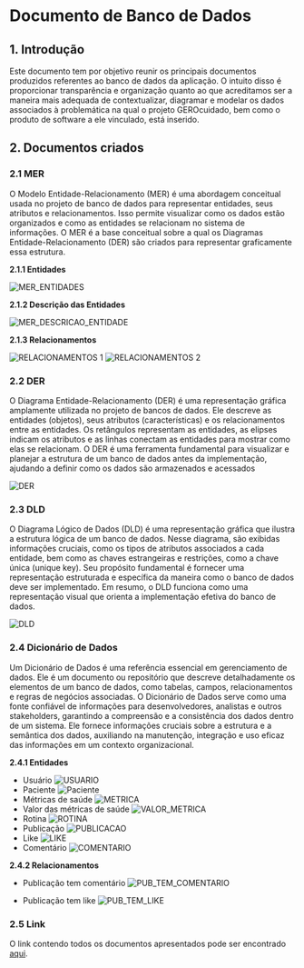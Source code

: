 # <strong> Documento de Banco de Dados </strong>

## <strong> 1. Introdução </strong>
<p>
Este documento tem por objetivo reunir os principais documentos produzidos referentes ao banco de dados da aplicação. O intuito disso é proporcionar transparência e organização quanto ao que acreditamos ser a maneira mais adequada de contextualizar, diagramar e modelar os dados associados à problemática na qual o projeto GEROcuidado, bem como o produto de software a ele vinculado, está inserido.
</p>

## <strong> 2. Documentos criados </strong>

### <strong> 2.1 MER </strong>
<P> O Modelo Entidade-Relacionamento (MER) é uma abordagem conceitual usada no projeto de banco de dados para representar entidades, seus atributos e relacionamentos. Isso permite visualizar como os dados estão organizados e como as entidades se relacionam no sistema de informações. O MER é a base conceitual sobre a qual os Diagramas Entidade-Relacionamento (DER) são criados para representar graficamente essa estrutura.</P>

**<strong> 2.1.1 Entidades </strong>**

![MER_ENTIDADES](/docs/assets/imagens/banco_de_dados/MER/MER_ENTIDADES.png)

**<strong> 2.1.2 Descrição das Entidades </strong>**

![MER_DESCRICAO_ENTIDADE](/docs/assets/imagens/banco_de_dados/MER/DESCRICAO_ENTIDADE.png)

**<strong> 2.1.3 Relacionamentos </strong>**

![RELACIONAMENTOS 1](/docs/assets/imagens/banco_de_dados/MER/RELACIONAMENTOS1.png)
![RELACIONAMENTOS 2](/docs/assets/imagens/banco_de_dados/MER/RELACIONAMENTOS2.png)

### <strong> 2.2 DER </strong>

<p>O Diagrama Entidade-Relacionamento (DER) é uma representação gráfica amplamente utilizada no projeto de bancos de dados. Ele descreve as entidades (objetos), seus atributos (características) e os relacionamentos entre as entidades. Os retângulos representam as entidades, as elipses indicam os atributos e as linhas conectam as entidades para mostrar como elas se relacionam. O DER é uma ferramenta fundamental para visualizar e planejar a estrutura de um banco de dados antes da implementação, ajudando a definir como os dados são armazenados e acessados </p>

![DER](/docs/assets/imagens/banco_de_dados/DER.png)

### <strong> 2.3 DLD </strong>

<p> 
O Diagrama Lógico de Dados (DLD) é uma representação gráfica que ilustra a estrutura lógica de um banco de dados. Nesse diagrama, são exibidas informações cruciais, como os tipos de atributos associados a cada entidade, bem como as chaves estrangeiras e restrições, como a chave única (unique key). Seu propósito fundamental é fornecer uma representação estruturada e específica da maneira como o banco de dados deve ser implementado. Em resumo, o DLD funciona como uma representação visual que orienta a implementação efetiva do banco de dados.</p>

![DLD](/docs/assets/imagens/banco_de_dados/DLD.png)

### <strong> 2.4 Dicionário de Dados </strong>

<p>
Um Dicionário de Dados é uma referência essencial em gerenciamento de dados. Ele é um documento ou repositório que descreve detalhadamente os elementos de um banco de dados, como tabelas, campos, relacionamentos e regras de negócios associadas. O Dicionário de Dados serve como uma fonte confiável de informações para desenvolvedores, analistas e outros stakeholders, garantindo a compreensão e a consistência dos dados dentro de um sistema. Ele fornece informações cruciais sobre a estrutura e a semântica dos dados, auxiliando na manutenção, integração e uso eficaz das informações em um contexto organizacional.
</p>

**<strong> 2.4.1 Entidades </strong>**
* Usuário
![USUARIO](/docs/assets/imagens/banco_de_dados/dicionario_de_dados/USUARIO.png)
* Paciente
![Paciente](/docs/assets/imagens/banco_de_dados/dicionario_de_dados/PACIENTE.png)
* Métricas de saúde
![METRICA](/docs/assets/imagens/banco_de_dados/dicionario_de_dados/METRICA_SAUDE.png)
* Valor das métricas de saúde
![VALOR_METRICA](/docs/assets/imagens/banco_de_dados/dicionario_de_dados/VALOR_METRICA.png)
* Rotina
![ROTINA](/docs/assets/imagens/banco_de_dados/dicionario_de_dados/ROTINA.png)
* Publicação
![PUBLICACAO](/docs/assets/imagens/banco_de_dados/dicionario_de_dados/PUBLICACAO.png)
* Like
![LIKE](/docs/assets/imagens/banco_de_dados/dicionario_de_dados/LIKE.png)
* Comentário
![COMENTARIO](/docs/assets/imagens/banco_de_dados/dicionario_de_dados/COMENTARIO.png)


**<strong> 2.4.2 Relacionamentos </strong>**
* Publicação tem comentário
![PUB_TEM_COMENTARIO](/docs/assets/imagens/banco_de_dados/dicionario_de_dados/RELACIONAMENTO_COMENTARIO.png)

* Publicação tem like
![PUB_TEM_LIKE](/docs/assets/imagens/banco_de_dados/dicionario_de_dados/RELACIONAMENTO_LIKE.png)

### <strong> 2.5 Link </strong>

O link contendo todos os documentos apresentados pode ser encontrado [aqui](https://docs.google.com/document/d/1Xqe3WFQjvw8OYEYdntZAu6HedWevR1Rj66IXbBPaCsA/edit).
